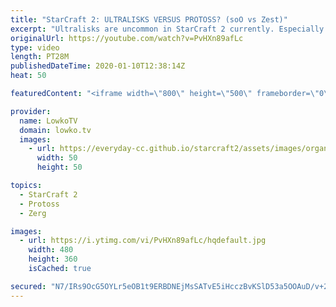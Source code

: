 ```yaml
---
title: "StarCraft 2: ULTRALISKS VERSUS PROTOSS? (soO vs Zest)"
excerpt: "Ultralisks are uncommon in StarCraft 2 currently. Especially in the Zerg versus Protoss matchup we barely ever see Ultras simply because Protoss has many different counters available to deal with them. In this professional match between Zest and soO, soO gets a solid advantage by focusing on Swarm Hosts"
originalUrl: https://youtube.com/watch?v=PvHXn89afLc
type: video
length: PT28M
publishedDateTime: 2020-01-10T12:38:14Z
heat: 50

featuredContent: "<iframe width=\"800\" height=\"500\" frameborder=\"0\" src=\"https://www.youtube.com/embed/PvHXn89afLc\" allow=\"accelerometer; autoplay; encrypted-media; gyroscope; picture-in-picture\" allowfullscreen></iframe>"

provider:
  name: LowkoTV
  domain: lowko.tv
  images:
    - url: https://everyday-cc.github.io/starcraft2/assets/images/organizations/lowko.tv-50x50.jpg
      width: 50
      height: 50

topics:
  - StarCraft 2
  - Protoss
  - Zerg

images:
  - url: https://i.ytimg.com/vi/PvHXn89afLc/hqdefault.jpg
    width: 480
    height: 360
    isCached: true

secured: "N7/IRs9OcG5OYLr5eOB1t9ERBDNEjMsSATvE5iHcczBvKSlD53a5OOAuD/v+2C9mv2u2UBrDb/IZ1Yn5XDDOpgcgHGnjG2T1+7kGTYI2m7YpnI5nzrX+Y/rSHomtoJph1kskiuj2rteD9iVndJ9i3PNTAFcwTuHSJ59Uc738FglEPSrzbgfaYHUGXQYYlg3aJe0pFEywzs26miW2nyOmZKexbK+B573ZDa2lhbn6cp174kjkvH014A0PKfEdHSpfWCFMl8pBJ9p4uiHcfGWuM4QHEN/aGAokrR+eRMU6PL1ddHJK1l/Zb3SXMsauwo+hE1iuGXh9C5jfgoDWn+ptbIX319r+HIQYX1BGFdXGt/yUAPx96IDgwxJeUSqFU5Kx1OhiWmmciV0gICuA6GYHN0wVv68qc5l4inVlW9mv9kK4PKdLZ6eMdHHLcBz/ffzb;tcVtcSPLjoLM9ZPpkCoZRQ=="
---
```


